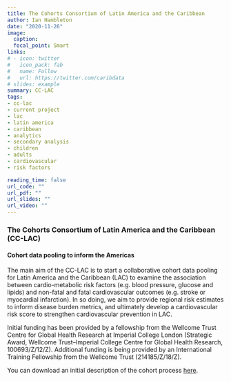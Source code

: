 ```yaml
---
title: The Cohorts Consortium of Latin America and the Caribbean
author: Ian Hambleton
date: "2020-11-26"
image:
  caption:
  focal_point: Smart
links:
# - icon: twitter
#   icon_pack: fab
#   name: Follow
#   url: https://twitter.com/caribdata
# slides: example
summary: CC-LAC
tags:
- cc-lac
- current project
- lac
- latin america
- caribbean
- analytics
- secondary analysis
- children
- adults
- cardiovascular
- risk factors

reading_time: false
url_code: ""
url_pdf: ""
url_slides: ""
url_video: ""
---
```


### The Cohorts Consortium of Latin America and the Caribbean (CC-LAC)
#### Cohort data pooling to inform the Americas

The main aim of the CC-LAC is to start a collaborative cohort data pooling for Latin America and the Caribbean (LAC) to examine the association between cardio-metabolic risk factors (e.g. blood pressure, glucose and lipids) and non-fatal and fatal cardiovascular outcomes (e.g. stroke or myocardial infarction). In so doing, we aim to provide regional risk estimates to inform disease burden metrics, and ultimately develop a cardiovascular risk score to strengthen cardiovascular prevention in LAC.

Initial funding has been provided by a fellowship from the Wellcome Trust Centre for Global Health Research at Imperial College London (Strategic Award, Wellcome Trust–Imperial College Centre for Global Health Research, 100693/Z/12/Z). Additional funding is being provided by an International Training Fellowship from the Wellcome Trust (214185/Z/18/Z). 

You can download an initial description of the cohort process [here](https://academic.oup.com/ije/advance-article/doi/10.1093/ije/dyaa073/5901737).

